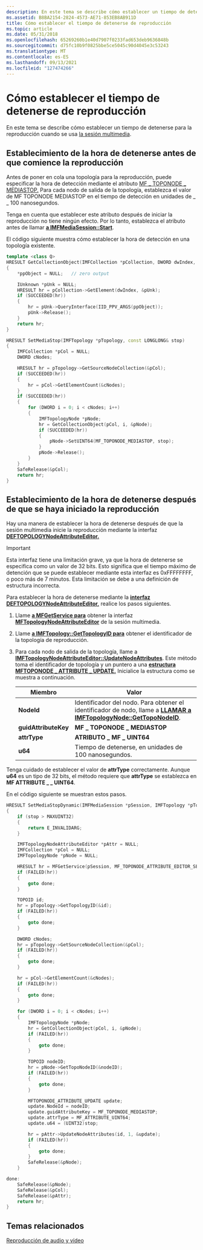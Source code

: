 ```yaml
---
description: En este tema se describe cómo establecer un tiempo de detenerse para la reproducción cuando se usa la sesión multimedia.
ms.assetid: B8BA2154-2824-4573-AE71-853EB8AB911D
title: Cómo establecer el tiempo de detenerse de reproducción
ms.topic: article
ms.date: 05/31/2018
ms.openlocfilehash: 65269260b1e40d7907f0233fad653deb9636848b
ms.sourcegitcommit: d75fc10b9f0825bbe5ce5045c90d4045e3c53243
ms.translationtype: MT
ms.contentlocale: es-ES
ms.lasthandoff: 09/13/2021
ms.locfileid: "127474266"
---
```

# <a name="how-to-set-the-playback-stop-time"></a>Cómo establecer el tiempo de detenerse de reproducción

En este tema se describe cómo establecer un tiempo de detenerse para la reproducción cuando se usa [la sesión multimedia](media-session.md).

## <a name="setting-the-stop-time-before-playback-begins"></a>Establecimiento de la hora de detenerse antes de que comience la reproducción

Antes de poner en cola una topología para la reproducción, puede especificar la hora de detección mediante el atributo [MF \_ TOPONODE \_ MEDIASTOP.](mf-toponode-mediastop-attribute.md) Para cada nodo de salida de la topología, establezca el valor de MF TOPONODE MEDIASTOP en el tiempo de detección en unidades de \_ \_ 100 nanosegundos.

Tenga en cuenta que establecer este atributo después de iniciar la reproducción no tiene ningún efecto. Por lo tanto, establezca el atributo antes de llamar [**a IMFMediaSession::Start**](/windows/desktop/api/mfidl/nf-mfidl-imfmediasession-start).

El código siguiente muestra cómo establecer la hora de detección en una topología existente.


```C++
template <class Q>
HRESULT GetCollectionObject(IMFCollection *pCollection, DWORD dwIndex, Q **ppObject)
{
    *ppObject = NULL;   // zero output

    IUnknown *pUnk = NULL;
    HRESULT hr = pCollection->GetElement(dwIndex, &pUnk);
    if (SUCCEEDED(hr))
    {
        hr = pUnk->QueryInterface(IID_PPV_ARGS(ppObject));
        pUnk->Release();
    }
    return hr;
}

HRESULT SetMediaStop(IMFTopology *pTopology, const LONGLONG& stop)
{
    IMFCollection *pCol = NULL;
    DWORD cNodes;

    HRESULT hr = pTopology->GetSourceNodeCollection(&pCol);
    if (SUCCEEDED(hr))
    {
        hr = pCol->GetElementCount(&cNodes);
    }
    if (SUCCEEDED(hr))
    {
        for (DWORD i = 0; i < cNodes; i++)
        {
            IMFTopologyNode *pNode;
            hr = GetCollectionObject(pCol, i, &pNode);
            if (SUCCEEDED(hr))
            {
                pNode->SetUINT64(MF_TOPONODE_MEDIASTOP, stop);
            }
            pNode->Release();
        }
    }
    SafeRelease(&pCol);
    return hr;
}
```



## <a name="setting-the-stop-time-after-playback-has-started"></a>Establecimiento de la hora de detenerse después de que se haya iniciado la reproducción

Hay una manera de establecer la [](media-session.md) hora de detenerse después de que la sesión multimedia inicie la reproducción mediante la interfaz [**DEFTOPOLOGYNodeAttributeEditor.**](/windows/desktop/api/mfidl/nn-mfidl-imftopologynodeattributeeditor)

> [!IMPORTANT]
> Esta interfaz tiene una limitación grave, ya que la hora de detenerse se especifica como un valor de 32 bits. Esto significa que el tiempo máximo de detención que se puede establecer mediante esta interfaz es 0xFFFFFFFF, o poco más de 7 minutos. Esta limitación se debe a una definición de estructura incorrecta.

 

Para establecer la hora de detenerse mediante la [**interfaz DEFTOPOLOGYNodeAttributeEditor,**](/windows/desktop/api/mfidl/nn-mfidl-imftopologynodeattributeeditor) realice los pasos siguientes.

1.  Llame [**a MFGetService para**](/windows/desktop/api/mfidl/nf-mfidl-mfgetservice) obtener la interfaz [**MFTopologyNodeAttributeEditor**](/windows/desktop/api/mfidl/nn-mfidl-imftopologynodeattributeeditor) de la sesión multimedia.
2.  Llame [**a IMFTopology::GetTopologyID para**](/windows/desktop/api/mfidl/nf-mfidl-imftopology-gettopologyid) obtener el identificador de la topología de reproducción.
3.  Para cada nodo de salida de la topología, llame a [**IMFTopologyNodeAttributeEditor::UpdateNodeAttributes**](/windows/desktop/api/mfidl/nf-mfidl-imftopologynodeattributeeditor-updatenodeattributes). Este método toma el identificador de topología y un puntero a una [**estructura MFTOPONODE \_ ATTRIBUTE \_ UPDATE.**](/windows/desktop/api/mfidl/ns-mfidl-mftoponode_attribute_update) Inicialice la estructura como se muestra a continuación.

    | Miembro               | Valor                                                                                                               |
    |----------------------|---------------------------------------------------------------------------------------------------------------------|
    | **NodeId**           | Identificador del nodo. Para obtener el identificador de nodo, llame a [**LLAMAR a IMFTopologyNode::GetTopoNodeID**](/windows/desktop/api/mfidl/nf-mfidl-imftopologynode-gettoponodeid). |
    | **guidAttributeKey** | **MF \_ TOPONODE \_ MEDIASTOP**                                                                                         |
    | **attrType**         | **ATRIBUTO \_ MF \_ UINT64**                                                                                           |
    | **u64**              | Tiempo de detenerse, en unidades de 100 nanosegundos.                                                                             |

    

     

Tenga cuidado de establecer el valor de **attrType** correctamente. Aunque **u64** es un tipo de 32 bits, el método requiere que **attrType** se establezca en **MF ATTRIBUTE \_ \_ UINT64**.

En el código siguiente se muestran estos pasos.


```C++
HRESULT SetMediaStopDynamic(IMFMediaSession *pSession, IMFTopology *pTopology, const LONGLONG& stop)
{
    if (stop > MAXUINT32)
    {
        return E_INVALIDARG;
    }

    IMFTopologyNodeAttributeEditor *pAttr = NULL;
    IMFCollection *pCol = NULL;
    IMFTopologyNode *pNode = NULL;

    HRESULT hr = MFGetService(pSession, MF_TOPONODE_ATTRIBUTE_EDITOR_SERVICE, IID_PPV_ARGS(&pAttr));
    if (FAILED(hr))
    {
        goto done;
    }

    TOPOID id;
    hr = pTopology->GetTopologyID(&id);
    if (FAILED(hr))
    {
        goto done;
    }

    DWORD cNodes;
    hr = pTopology->GetSourceNodeCollection(&pCol);
    if (FAILED(hr))
    {
        goto done;
    }

    hr = pCol->GetElementCount(&cNodes);
    if (FAILED(hr))
    {
        goto done;
    }

    for (DWORD i = 0; i < cNodes; i++)
    {
        IMFTopologyNode *pNode;
        hr = GetCollectionObject(pCol, i, &pNode);
        if (FAILED(hr))
        {
            goto done;
        }

        TOPOID nodeID;
        hr = pNode->GetTopoNodeID(&nodeID);
        if (FAILED(hr))
        {
            goto done;
        }

        MFTOPONODE_ATTRIBUTE_UPDATE update;
        update.NodeId = nodeID;
        update.guidAttributeKey = MF_TOPONODE_MEDIASTOP;
        update.attrType = MF_ATTRIBUTE_UINT64;
        update.u64 = (UINT32)stop;

        hr = pAttr->UpdateNodeAttributes(id, 1, &update);
        if (FAILED(hr))
        {
            goto done;
        }
        SafeRelease(&pNode);
    }

done:
    SafeRelease(&pNode);
    SafeRelease(&pCol);
    SafeRelease(&pAttr);
    return hr;
}
```



## <a name="related-topics"></a>Temas relacionados

<dl> <dt>

[Reproducción de audio y vídeo](audio-video-playback.md)
</dt> </dl>

 

 



